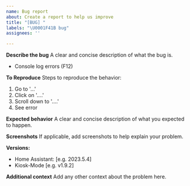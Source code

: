 ```yaml
---
name: Bug report
about: Create a report to help us improve
title: "[BUG] "
labels: "\U0001F41B bug"
assignees: ''

---
```


**Describe the bug**
A clear and concise description of what the bug is.
 - Console log errors (F12)

**To Reproduce**
Steps to reproduce the behavior:
1. Go to '...'
2. Click on '....'
3. Scroll down to '....'
4. See error

**Expected behavior**
A clear and concise description of what you expected to happen.

**Screenshots**
If applicable, add screenshots to help explain your problem.

**Versions:**
 - Home Assistant: [e.g. 2023.5.4]
 - Kiosk-Mode [e.g. v1.9.2]

**Additional context**
Add any other context about the problem here.
